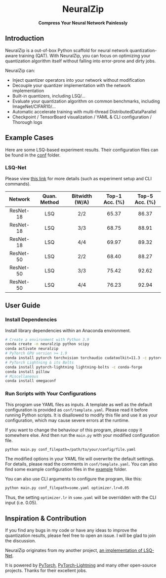 <h1 align=center> NeuralZip </h1>
<div align="center">

**Compress Your Neural Network Painlessly**

</div>

## Introduction

NeuralZip is a out-of-box Python scaffold for neural network quantization-aware training (QAT).
With NeuralZip, you can focus on optimizing your quantization algorithm itself without falling into error-prone and dirty jobs.

NeuralZip can:
- Inject quantizer operators into your network without modification
- Decouple your quantizer implementation with the network implementation
- Built-in quantizers, including LSQ/...
- Evaluate your quantization algorithm on common benchmarks, including ImageNet/CIFAR10/...
- Automatic accelerate training with multi-thread DistributedDataParallel
- Checkpoint / TensorBoard visualization / YAML & CLI configuration / Thorough logs

## Example Cases

Here are some LSQ-based experiment results. Their configuration files can be found in the [conf](./conf) folder.

### LSQ-Net

Please view [this link](./conf/lsq) for more details (such as experiment setup and CLI commands).

| Network   | Quan. Method | Bitwidth (W/A)  | Top-1 Acc. (%) | Top-5 Acc. (%) |
|:---------:|:------------:|:---------------:|:--------------:|:--------------:|
| ResNet-18 |          LSQ |             2/2 |          65.37 |          86.37 |
| ResNet-18 |          LSQ |             3/3 |          68.75 |          88.91 |
| ResNet-18 |          LSQ |             4/4 |          69.97 |          89.32 |
| ResNet-50 |          LSQ |             2/2 |          68.40 |          88.27 |
| ResNet-50 |          LSQ |             3/3 |          75.42 |          92.62 |
| ResNet-50 |          LSQ |             4/4 |          76.23 |          92.94 |

## User Guide

### Install Dependencies

Install library dependencies within an Anaconda environment.

```bash
# Create a environment with Python 3.9
conda create -n neuralzip python scipy
conda activate neuralzip
# PyTorch GPU version >= 1.9
conda install pytorch torchvision torchaudio cudatoolkit=11.3 -c pytorch
# PyTorch Lightning & its Bolts
conda install pytorch-lightning lightning-bolts -c conda-forge
conda install pillow
# Miscellaneous
conda install omegaconf 
```

### Run Scripts with Your Configurations

This program use YAML files as inputs. A template as well as the default configuration is provided as `conf/template.yaml`.
Please read it before running Python scripts. It is disallowed to modify this file and use it as your configuration, which may cause severe errors at the runtime.

If you want to change the behaviour of this program, please copy it somewhere else. And then run the `main.py` with your modified configuration file.

```bash
python main.py conf_filepath=/path/to/your/config/file.yaml
```

The modified options in your YAML file will overwrite the default settings. For details, please read the comments in `conf/template.yaml`.
You can also find some example configuration files in the [example](./conf) folder.

You can also use CLI arguments to configure the program, like this:

```bash
python main.py conf_filepath=some.yaml optimizer.lr=0.05
```

Thus, the setting `optimizer.lr` in `some.yaml` will be overridden with the CLI input (i.e. 0.05).

## Inspiration & Contribution

If you find any bugs in my code or have any ideas to improve the quantization results, please feel free to open an issue. I will be glad to join the discussion.

NeuralZip originates from my another project, [an implementation of LSQ-Net](https://github.com/zhutmost/lsq-net).

It is powered by [PyTorch](https://pytorch.org), [PyTorch-Lightning](https://www.pytorchlightning.ai) and many other open-source projects.
Thanks for their excellent jobs.
